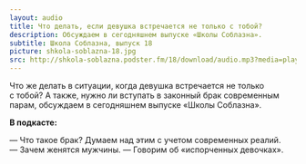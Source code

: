 ```yaml
---
layout: audio
title: Что делать, если девушка встречается не только с тобой?
description: Обсуждаем в сегодняшнем выпуске «Школы Соблазна».
subtitle: Школа Соблазна, выпуск 18
picture: shkola-soblazna-18.jpg
src: http://shkola-soblazna.podster.fm/18/download/audio.mp3?media=player
---
```


Что же делать в ситуации, когда девушка встречается не только с тобой? А также, нужно ли вступать в законный брак современным парам, обсуждаем в сегодняшнем выпуске «Школы Соблазна».

**В подкасте:**

— Что такое брак? Думаем над этим с учетом современных реалий.
— Зачем женятся мужчины.
— Говорим об «испорченных девочках». 

